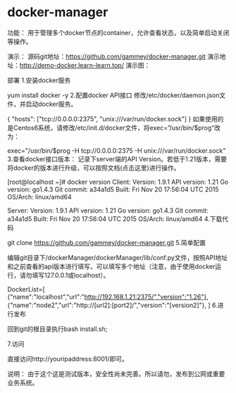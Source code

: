 # docker-manager
功能：
用于管理多个docker节点的container，允许查看状态，以及简单启动关闭等操作。

演示：
源码git地址：https://github.com/gammey/docker-manager.git
演示地址：http://demo-docker.learn-learn.top/
演示图：



部署
1.安装docker服务

yum install docker -y
2.配置docker API接口
修改/etc/docker/daemon.json文件，并启动docker服务。

{
  "hosts": ["tcp://0.0.0.0:2375", "unix:///var/run/docker.sock"]
}
如果使用的是Centos6系统，请修改/etc/init.d/docker文件，将exec=”/usr/bin/$prog“改为：

exec="/usr/bin/$prog -H tcp://0.0.0.0:2375 -H unix:///var/run/docker.sock"
3.查看docker接口版本：
记录下server端的API Version。若低于1.21版本，需要将docker的版本进行升级，可以按照文档(点击这里)进行操作。

[root@localhost ~]# docker version
Client:
 Version:      1.9.1
 API version:  1.21
 Go version:   go1.4.3
 Git commit:   a34a1d5
 Built:        Fri Nov 20 17:56:04 UTC 2015
 OS/Arch:      linux/amd64

Server:
 Version:      1.9.1
 API version:  1.21
 Go version:   go1.4.3
 Git commit:   a34a1d5
 Built:        Fri Nov 20 17:56:04 UTC 2015
 OS/Arch:      linux/amd64
4.下载代码

git clone https://github.com/gammey/docker-manager.git
5.简单配置

编辑git目录下/dockerManager/dockerManager/lib/conf.py文件，按照API地址和之前查看的api版本进行填写，可以填写多个地址（注意，由于使用docker运行，请勿填写127.0.0.1或localhost）。

DockerList=[
        {"name":"localhost","url":"http://192.168.1.21:2375/","version":"1.26"},
        {"name":"node2","url":"http://[url2]:[port2]/","version":"[version2]"},
]
6.进行发布

回到git的根目录执行bash install.sh;

7.访问

直接访问http://youripaddress:8001/即可。

说明：
由于这个这是测试版本，安全性尚未完善。所以请勿，发布到公网或重要业务系统。
